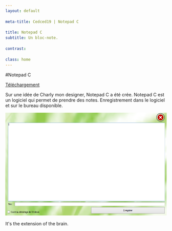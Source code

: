 ```yaml
---
layout: default

meta-title: Cedced19 | Notepad C 

title: Notepad C
subtitle: Un bloc-note.

contrast:

class: home
---
```

#Notepad C

[Téléchargement](https://raw.githubusercontent.com/cedced19/NotepadC/master/setup/NotePadC.exe)

Sur une idée de Charly mon designer, Notepad C a été crée.
Notepad C est un logiciel  qui permet de prendre des notes.
Enregistrement dans le logiciel et sur le bureau disponible.

![](demo.png)

It's the extension of the brain.

